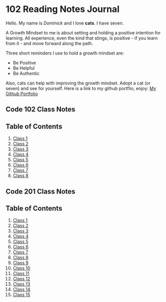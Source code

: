 # 102 Reading Notes Journal

Hello. My name is *Dominick* and I love **cats**. I have seven.

A Growth Mindset to me is about setting and holding a positive intention for learning. All experience, even the kind that stings, is positive - if you learn from it - and move forward along the path.

Three short reminders I use to hold a growth mindset are:

- Be Positive
- Be Helpful
- Be Authentic

Also, cats can help with improving the growth mindset. Adopt a cat (or seven) and see for yourself.
Here is a link to my github portflio, enjoy: [My Github Portfolio](https://github.com/Dommcat/reading-notes)

## Code 102 Class Notes

## Table of Contents

1. [Class 1](102/class1.md)
2. [Class 2](102/class2.md)
3. [Class 3](102/class3.md)
4. [Class 4](102/class4.md)
5. [Class 5](102/class5.md)
6. [Class 6](102/class6.md)
7. [Class 7](102/class7.md)
8. [Class 8](102/class8.md)

## Code 201 Class Notes

## Table of Contents

1. [Class 1](201/class1.md)
2. [Class 2](201/class2.md)
3. [Class 3](201/class3.md)
4. [Class 4](201/class4.md)
5. [Class 5](201/class5.md)
6. [Class 6](201/class6.md)
7. [Class 7](201/class7.md)
8. [Class 8](201/class8.md)
9. [Class 9](201/class9.md)
10. [Class 10](201/class10.md)
11. [Class 11](201/class11.md)
12. [Class 12](201/class12.md)
13. [Class 13](201/class13.md)
14. [Class 14](201/class14.md)
14. [Class 15](201/class15.md)
